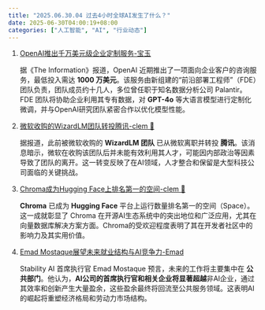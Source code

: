 ```yaml
---
title: "2025.06.30.04 过去4小时全球AI发生了什么？"
date: 2025-06-30T04:00:19+08:00
categories: ["人工智能", "AI", "行业动态"]
---
```


1.  [OpenAI推出千万美元级企业定制服务-宝玉](https://x.com/dotey/status/1939360506499788813)

    据《The Information》报道，OpenAI 近期推出了一项面向企业客户的咨询服务，最低投入需达 **1000 万美元**。该服务由新组建的“前沿部署工程师”（FDE）团队负责，团队成员约十几人，多位曾任职于知名数据分析公司 Palantir。FDE 团队将协助企业利用其专有数据，对 **GPT-4o** 等大语言模型进行定制化微调，并与OpenAI研究团队紧密合作以优化模型性能。

2.  [微软收购的WizardLM团队转投腾讯-clem 🤗](https://x.com/ClementDelangue/status/1939369962113847411)

    据报道，此前被微软收购的 **WizardLM 团队** 已从微软离职并转投 **腾讯**。该消息暗示，微软在收购该团队后并未能有效利用其人才，可能因内部政治等因素导致了团队的离开。这一转变反映了在AI领域，人才整合和保留是大型科技公司面临的关键挑战。

3.  [Chroma成为Hugging Face上排名第一的空间-clem 🤗](https://x.com/ClementDelangue/status/1939390867095101815)

    **Chroma** 已成为 **Hugging Face** 平台上运行数量排名第一的空间（Space）。这一成就彰显了 Chroma 在开源AI生态系统中的突出地位和广泛应用，尤其在向量数据库解决方案方面。Chroma的受欢迎程度表明了其在开发者社区中的影响力及其实用价值。

4.  [Emad Mostaque展望未来就业结构与AI竞争力-Emad](https://x.com/EMostaque/status/1939394303278670080)

    Stability AI 首席执行官 Emad Mostaque 预言，未来的工作将主要集中在 **公共部门**。他认为，**AI公司的首席执行官和相关企业将显著超越**非AI企业，通过其效率和创新产生大量盈余，这些盈余最终将回流至公共服务领域。这表明AI的崛起将重塑经济格局和劳动力市场结构。